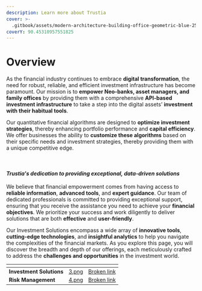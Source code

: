 ```yaml
---
description: Learn more about Trustia
cover: >-
  .gitbook/assets/modern-architecture-building-office-geometric-blue-2560x1440-6640.jpeg
coverY: 90.45310957551825
---
```


# Overview

As the financial industry continues to embrace **digital transformation**, the need for robust, reliable, and efficient investment infrastructure has become paramount. Our mission is to **empower Neo-banks, asset managers, and family offices** by providing them with a comprehensive **API-based investment infrastructure** to take a step into the digital assets’ **investment with their habitual tools**.

Our quantitative financial algorithms are designed to **optimize investment strategies**, thereby enhancing portfolio performance and **capital efficiency**. We offer businesses the ability to **customize these algorithms** based on their specific needs and investment strategies, thereby providing them with a unique competitive edge.

<figure><img src=".gitbook/assets/Capture d’écran 2023-11-04 à 16.02.37.png" alt=""><figcaption></figcaption></figure>

#### _**Trustia's dedication to providing exceptional, data-driven solutions**_

We believe that financial empowerment comes from having access to **reliable information**, **advanced tools**, and **expert guidance**. Our team of dedicated professionals is committed to providing exceptional support, ensuring that you receive the assistance you need to achieve your **financial objectives**. We prioritize your success and work diligently to deliver solutions that are both **effective** and **user-friendly**.&#x20;

Our Investment Solutions encompass a wide array of **innovative tools**, **cutting-edge technologies**, and **insightful analytics** to help you navigate the complexities of the financial markets. As you explore this page, you will discover the breadth and depth of our offerings, each meticulously crafted to address the **challenges and opportunities** in the investment world.

<table data-card-size="large" data-view="cards"><thead><tr><th></th><th data-hidden data-card-cover data-type="files"></th><th data-hidden data-card-target data-type="content-ref"></th></tr></thead><tbody><tr><td><strong>Investment Solutions</strong></td><td><a href=".gitbook/assets/3.png">3.png</a></td><td><a href="broken-reference">Broken link</a></td></tr><tr><td><strong>Risk Management</strong></td><td><a href=".gitbook/assets/4.png">4.png</a></td><td><a href="broken-reference">Broken link</a></td></tr></tbody></table>

<figure><img src=".gitbook/assets/Capture d’écran 2023-11-04 à 22.04.53.png" alt=""><figcaption></figcaption></figure>
